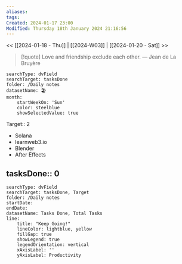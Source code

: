 ```yaml
---
aliases: 
tags: 
Created: 2024-01-17 23:00
Modified: Thursday 18th January 2024 21:16:56
---
```

<< [[2024-01-18 - Thu]] | [[2024-W03]] | [[2024-01-20 - Sat]] >>


> [!quote] Love and friendship exclude each other.
> — Jean de La Bruyère


```tracker
searchType: dvField
searchTarget: tasksDone
folder: /Daily notes 
datasetName: 🏖️
month:
	startWeekOn: 'Sun'
	color: steelblue
	showSelectedValue: true 
```


Target:: 2
- Solana
- learnweb3.io
- Blender
- After Effects

tasksDone:: 0
- 


```tracker
searchType: dvField
searchTarget: tasksDone, Target
folder: /Daily notes 
startDate:
endDate:
datasetName: Tasks Done, Total Tasks
line:
    title: "Keep Going!"
    lineColor: lightblue, yellow
    fillGap: true
    showLegend: true
    legendOrientation: vertical
    xAxisLabel: ''
    yAxisLabel: Productivity
```


